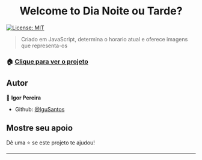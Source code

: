 
<h1 align="center">Welcome to Dia Noite ou Tarde?</h1>
<p>
  <a href="#" target="_blank">
    <img alt="License: MIT" src="https://img.shields.io/badge/License-MIT-yellow.svg" />
  </a>
</p>

> Criado em JavaScript, determina o horario atual e oferece imagens que representa-os

### 🏠 [Clique para ver o projeto](https://igusantos.github.io/Dia-Noite-Tarde/)

## Autor

👤 **Igor Pereira**

* Github: [@IguSantos](https://github.com/IguSantos)

## Mostre seu apoio

Dê uma ⭐️ se este projeto te ajudou!

***
